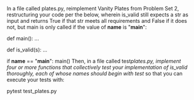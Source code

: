 In a file called plates.py, reimplement Vanity Plates from Problem Set 2, restructuring your code per the below, wherein is_valid still expects a str as input and returns True if that str meets all requirements and False if it does not, but main is only called if the value of **name** is "**main**":

def main():
...

def is_valid(s):
...

if **name** == "**main**":
main()
Then, in a file called test*plates.py, implement four or more functions that collectively test your implementation of is_valid thoroughly, each of whose names should begin with test* so that you can execute your tests with:

pytest test_plates.py
